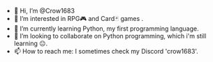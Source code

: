 - 👋 Hi, I’m @Crow1683
- 👀 I’m interested in RPG🎮 and Card🃏 games .
- 🌱 I’m currently learning Python, my first programming language.
- 💞️ I’m looking to collaborate on Python programming, which i'm still learning 😐.
- 📫 How to reach me: I sometimes check my Discord 'crow1683'.

<!---
Crow1683/Crow1683 is a ✨ special ✨ repository because its `README.md` (this file) appears on your GitHub profile.
You can click the Preview link to take a look at your changes.
--->
